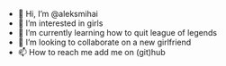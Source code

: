 - 👋 Hi, I’m @aleksmihai
- 👀 I’m interested in girls
- 🌱 I’m currently learning how to quit league of legends
- 💞️ I’m looking to collaborate on a new girlfriend
- 📫 How to reach me add me on (git)hub

<!---
aleksmihai/aleksmihai is a ✨ special ✨ repository because its `README.md` (this file) appears on your GitHub profile.
You can click the Preview link to take a look at your changes.
--->
